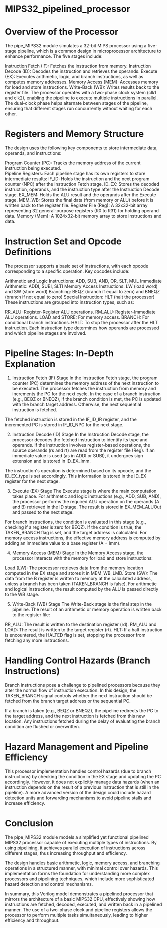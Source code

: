 # MIPS32_pipelined_processor
# Overview of the Processor
The pipe_MIPS32 module simulates a 32-bit MIPS processor using a five-stage pipeline, which is a common design in microprocessor architecture to enhance performance. The five stages include:

Instruction Fetch (IF): Fetches the instruction from memory.
Instruction Decode (ID): Decodes the instruction and retrieves the operands.
Execute (EX): Executes arithmetic, logic, and branch instructions, as well as computes memory addresses.
Memory Access (MEM): Accesses memory for load and store instructions.
Write-Back (WB): Writes results back to the register file.
The processor operates with a two-phase clock system (clk1 and clk2), enabling the pipeline to execute multiple instructions in parallel. The dual-clock phase helps alternate between stages of the pipeline, ensuring that different stages run concurrently without waiting for each other.

# Registers and Memory Structure
The design uses the following key components to store intermediate data, operands, and instructions:

Program Counter (PC): Tracks the memory address of the current instruction being executed.  
Pipeline Registers: Each pipeline stage has its own registers to store intermediate results:
IF_ID: Holds the instruction and the next program counter (NPC) after the Instruction Fetch stage.
ID_EX: Stores the decoded instruction, operands, and the instruction type after the Instruction Decode stage.
EX_MEM: Holds the ALU result and the operands after the Execute stage.
MEM_WB: Stores the final data (from memory or ALU) before it is written back to the register file.
Register File (Reg): A 32x32-bit array representing 32 general-purpose registers (R0 to R31) for holding operand data.
Memory (Mem): A 1024x32-bit memory array to store instructions and data.
# Instruction Set and Opcode Definitions
The processor supports a basic set of instructions, with each opcode corresponding to a specific operation. Key opcodes include:

Arithmetic and Logic Instructions: ADD, SUB, AND, OR, SLT, MUL
Immediate Arithmetic: ADDI, SUBI, SLTI
Memory Access Instructions: LW (load word) and SW (store word)
Branching: BEQZ (branch if equal to zero) and BNEQZ (branch if not equal to zero)
Special Instruction: HLT (halt the processor)
These instructions are grouped into instruction types, such as:

RR_ALU: Register-Register ALU operations.
RM_ALU: Register-Immediate ALU operations.
LOAD and STORE: For memory access.
BRANCH: For conditional branch instructions.
HALT: To stop the processor after the HLT instruction.
Each instruction type determines how operands are processed and which pipeline stages are involved.

# Pipeline Stages: In-Depth Explanation
1. Instruction Fetch (IF) Stage
In the Instruction Fetch stage, the program counter (PC) determines the memory address of the next instruction to be executed. The processor fetches the instruction from memory and increments the PC for the next cycle. In the case of a branch instruction (e.g., BEQZ or BNEQZ), if the branch condition is met, the PC is updated with the branch target address. Otherwise, the next sequential instruction is fetched.

The fetched instruction is stored in the IF_ID_IR register, and the incremented PC is stored in IF_ID_NPC for the next stage.

2. Instruction Decode (ID) Stage
In the Instruction Decode stage, the processor decodes the fetched instruction to identify its type and operands. If the instruction involves register-based operations, the source operands (rs and rt) are read from the register file (Reg). If an immediate value is used (as in ADDI or SUBI), it undergoes sign extension and is stored in ID_EX_Imm.

The instruction's operation is determined based on its opcode, and the ID_EX_type is set accordingly. This information is stored in the ID_EX register for the next stage.

3. Execute (EX) Stage
The Execute stage is where the main computation takes place. For arithmetic and logic instructions (e.g., ADD, SUB, AND), the processor performs the required ALU operation on the operands (A and B) retrieved in the ID stage. The result is stored in EX_MEM_ALUOut and passed to the next stage.

For branch instructions, the condition is evaluated in this stage (e.g., checking if a register is zero for BEQZ). If the condition is true, the TAKEN_BRANCH flag is set, and the target address is calculated. For memory access instructions, the effective memory address is computed by adding an immediate value to a base register (A + Imm).

4. Memory Access (MEM) Stage
In the Memory Access stage, the processor interacts with the memory for load and store instructions:

Load (LW): The processor retrieves data from the memory location computed in the EX stage and stores it in MEM_WB_LMD.
Store (SW): The data from the B register is written to memory at the calculated address, unless a branch has been taken (TAKEN_BRANCH is false).
For arithmetic and logical instructions, the result computed by the ALU is passed directly to the WB stage.

5. Write-Back (WB) Stage
The Write-Back stage is the final step in the pipeline. The result of an arithmetic or memory operation is written back to the register file:

RR_ALU: The result is written to the destination register (rd).
RM_ALU and LOAD: The result is written to the target register (rt).
HLT: If a halt instruction is encountered, the HALTED flag is set, stopping the processor from fetching any more instructions.
# Handling Control Hazards (Branch Instructions)
Branch instructions pose a challenge to pipelined processors because they alter the normal flow of instruction execution. In this design, the TAKEN_BRANCH signal controls whether the next instruction should be fetched from the branch target address or the sequential PC.

If a branch is taken (e.g., BEQZ or BNEQZ), the pipeline redirects the PC to the target address, and the next instruction is fetched from this new location. Any instructions fetched during the delay of evaluating the branch condition are flushed or overwritten.

# Hazard Management and Pipeline Efficiency
This processor implementation handles control hazards (due to branch instructions) by checking the condition in the EX stage and updating the PC accordingly. However, it does not explicitly manage data hazards (when an instruction depends on the result of a previous instruction that is still in the pipeline). A more advanced version of the design could include hazard detection units and forwarding mechanisms to avoid pipeline stalls and increase efficiency.

# Conclusion
The pipe_MIPS32 module models a simplified yet functional pipelined MIPS32 processor capable of executing multiple types of instructions. By using pipelining, it achieves parallel execution of instructions across different stages, thus increasing throughput and efficiency.

The design handles basic arithmetic, logic, memory access, and branching operations in a structured manner, with minimal control over hazards. This implementation forms the foundation for understanding more complex processors and pipelining techniques, which include more sophisticated hazard detection and control mechanisms.

In summary, this Verilog model demonstrates a pipelined processor that mirrors the architecture of a basic MIPS32 CPU, effectively showing how instructions are fetched, decoded, executed, and written back in a pipelined manner. The use of a two-phase clock and pipeline registers allows the processor to perform multiple tasks simultaneously, leading to higher efficiency and throughput.
